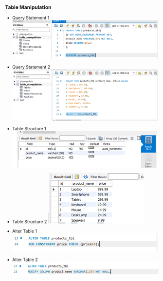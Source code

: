 ### Table Manipulation

- Query Statement 1
![Sample Output](images/task1.PNG)

- Query Statement 2
![Sample Output](images/task2.PNG)

- Table Structure  1
![Sample Output](images/structure1.PNG)

- Table Structure  2
![Sample Output](images/structure2.PNG)

- Alter Table 1
![Sample Output](images/alter1.PNG)

- Alter Table 2
![Sample Output](images/alter2.PNG)

